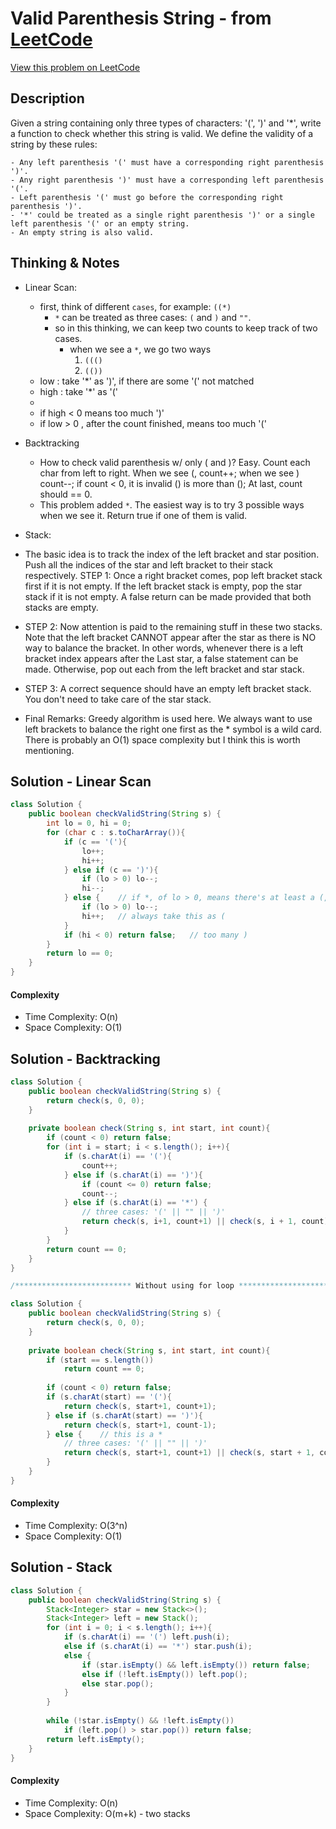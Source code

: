 # Valid Parenthesis String - from [LeetCode](https://leetcode.com)
[View this problem on LeetCode](https://leetcode.com/problems/valid-parenthesis-string/)

## Description
 Given a string containing only three types of characters: '(', ')' and '*', write a function to check whether this string is valid. We define the validity of a string by these rules:

    - Any left parenthesis '(' must have a corresponding right parenthesis ')'.
    - Any right parenthesis ')' must have a corresponding left parenthesis '('.
    - Left parenthesis '(' must go before the corresponding right parenthesis ')'.
    - '*' could be treated as a single right parenthesis ')' or a single left parenthesis '(' or an empty string.
    - An empty string is also valid.

## Thinking & Notes
* Linear Scan:
  - first, think of different `cases`, for example: `((*)`
    - `*` can be treated as three cases: `(` and `)` and `""`.
    - so in this thinking, we can keep two counts to keep track of two cases.
      - when we see a `*`, we go two ways
        1. `((()`
        2. `(())`
  - low : take '*' as ')', if there are some '(' not matched
  - high : take '*' as '('
  - 
  - if high < 0 means too much ')'
  - if low > 0 , after the count finished, means too much '('
  
* Backtracking
    - How to check valid parenthesis w/ only ( and )? Easy. Count each char from left to right. When we see (, count++; when we see ) count--; if count < 0, it is invalid () is more than (); At last, count should == 0.
    - This problem added `*`. The easiest way is to try 3 possible ways when we see it. Return true if one of them is valid.

* Stack:
 - The basic idea is to track the index of the left bracket and star position.
Push all the indices of the star and left bracket to their stack respectively.
STEP 1: Once a right bracket comes, pop left bracket stack first if it is not empty. If the left bracket stack is empty, pop the star stack if it is not empty. A false return can be made provided that both stacks are empty.

 - STEP 2: Now attention is paid to the remaining stuff in these two stacks. Note that the left bracket CANNOT appear after the star as there is NO way to balance the bracket. In other words, whenever there is a left bracket index appears after the Last star, a false statement can be made. Otherwise, pop out each from the left bracket and star stack.

 - STEP 3: A correct sequence should have an empty left bracket stack. You don't need to take care of the star stack.

- Final Remarks: Greedy algorithm is used here. We always want to use left brackets to balance the right one first as the * symbol is a wild card. There is probably an O(1) space complexity but I think this is worth mentioning.

## Solution - Linear Scan
```java
class Solution {
    public boolean checkValidString(String s) {
        int lo = 0, hi = 0;
        for (char c : s.toCharArray()){
            if (c == '('){
                lo++;
                hi++;
            } else if (c == ')'){
                if (lo > 0) lo--;
                hi--;
            } else {    // if *, of lo > 0, means there's at least a (, then take this * as ), so minus 1
                if (lo > 0) lo--;
                hi++;   // always take this as (
            }
            if (hi < 0) return false;   // too many )
        }
        return lo == 0;
    }
}
```
#### Complexity
* Time Complexity: O(n)
* Space Complexity: O(1)

## Solution - Backtracking
```java
class Solution {
    public boolean checkValidString(String s) {
        return check(s, 0, 0);
    }
    
    private boolean check(String s, int start, int count){
        if (count < 0) return false;
        for (int i = start; i < s.length(); i++){
            if (s.charAt(i) == '('){
                count++;
            } else if (s.charAt(i) == ')'){
                if (count <= 0) return false;
                count--;
            } else if (s.charAt(i) == '*') {
                // three cases: '(' || "" || ')'
                return check(s, i+1, count+1) || check(s, i + 1, count) || check(s, i + 1, count - 1);
            }
        }
        return count == 0;
    }
}

/************************** Without using for loop *********************************/

class Solution {
    public boolean checkValidString(String s) {
        return check(s, 0, 0);
    }
    
    private boolean check(String s, int start, int count){
        if (start == s.length())
            return count == 0;
        
        if (count < 0) return false;
        if (s.charAt(start) == '('){
            return check(s, start+1, count+1);
        } else if (s.charAt(start) == ')'){
            return check(s, start+1, count-1);
        } else {    // this is a * 
            // three cases: '(' || "" || ')'
            return check(s, start+1, count+1) || check(s, start + 1, count) || check(s, start + 1, count - 1);
        }
    }
}
```
#### Complexity
* Time Complexity: O(3^n)
* Space Complexity: O(1)

## Solution - Stack
```java
class Solution {
    public boolean checkValidString(String s) {
        Stack<Integer> star = new Stack<>();
        Stack<Integer> left = new Stack();
        for (int i = 0; i < s.length(); i++){
            if (s.charAt(i) == '(') left.push(i);
            else if (s.charAt(i) == '*') star.push(i);
            else {
                if (star.isEmpty() && left.isEmpty()) return false;
                else if (!left.isEmpty()) left.pop();
                else star.pop();
            }
        }
        
        while (!star.isEmpty() && !left.isEmpty())
            if (left.pop() > star.pop()) return false;
        return left.isEmpty();
    }
}
```
#### Complexity
* Time Complexity: O(n)
* Space Complexity: O(m+k) - two stacks
